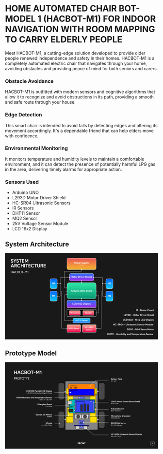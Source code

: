 
# HOME AUTOMATED CHAIR BOT-MODEL 1 (HACBOT-M1) FOR INDOOR NAVIGATION WITH ROOM MAPPING TO CARRY ELDERLY PEOPLE

Meet HACBOT-M1, a cutting-edge solution developed to provide older people renewed independence and safety in their homes. HACBOT-M1 is a completely automated electric chair that navigates through your home, avoiding obstacles and providing peace of mind for both seniors and carers.

### Obstacle Avoidance

HACBOT-M1 is outfitted with modern sensors and cognitive algorithms that allow it to recognize and avoid obstructions in its path, providing a smooth and safe route through your house.

### Edge Detection

This smart chair is intended to avoid falls by detecting edges and altering its movement accordingly. It's a dependable friend that can help elders move with confidence.

### Environmental Monitoring

It monitors temperature and humidity levels to maintain a comfortable environment, and it can detect the presence of potentially harmful LPG gas in the area, delivering timely alarms for appropriate action.

### Sensors Used

* Arduino UNO
* L293D Motor Driver Shield
* HC-SR04 Ultrasonic Sensors
* IR Sensors
* DHT11 Sensor 
* MQ2 Sensor
* 25V Voltage Sensor Module
* LCD 16x2 Display


## System Architecture

![App Screenshot](https://github.com/vishnu1002/hacbot-m1-iot/blob/aa3221d255c60774adbe0c1d0d3f1575ab5c8265/images/System%20Architecture.png)

## Prototype Model

![App Screenshot](https://github.com/vishnu1002/hacbot-m1-iot/blob/aa3221d255c60774adbe0c1d0d3f1575ab5c8265/images/PROTOTYPE.png)
